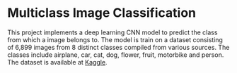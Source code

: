 # Multiclass Image Classification
This project implements a deep learning CNN model to predict the class from which a image belongs to. The model is train on a dataset consisting of 6,899 images from 8 distinct classes compiled from various sources. The classes include airplane, car, cat, dog, flower, fruit, motorbike and person. The dataset is available at [Kaggle](https://www.kaggle.com/prasunroy/natural-images).
